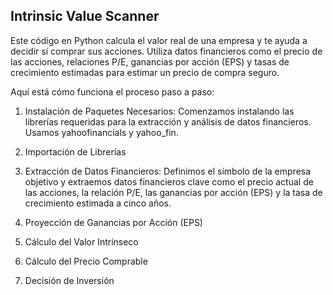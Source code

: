 ## Intrinsic Value Scanner
Este código en Python calcula el valor real de una empresa y te ayuda a decidir si comprar sus acciones. Utiliza datos financieros como el precio de las acciones, relaciones P/E, ganancias por acción (EPS) y tasas de crecimiento estimadas para estimar un precio de compra seguro.

Aquí está cómo funciona el proceso paso a paso:

1. Instalación de Paquetes Necesarios:
Comenzamos instalando las librerías requeridas para la extracción y análisis de datos financieros. Usamos yahoofinancials y yahoo_fin.

2. Importación de Librerías

3. Extracción de Datos Financieros:
Definimos el símbolo de la empresa objetivo y extraemos datos financieros clave como el precio actual de las acciones, la relación P/E, las ganancias por acción (EPS) y la tasa de crecimiento estimada a cinco años.

4. Proyección de Ganancias por Acción (EPS)

5. Cálculo del Valor Intrínseco

6. Cálculo del Precio Comprable

7. Decisión de Inversión
